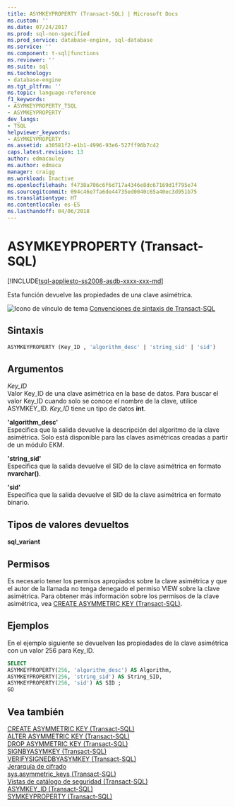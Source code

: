 ```yaml
---
title: ASYMKEYPROPERTY (Transact-SQL) | Microsoft Docs
ms.custom: ''
ms.date: 07/24/2017
ms.prod: sql-non-specified
ms.prod_service: database-engine, sql-database
ms.service: ''
ms.component: t-sql|functions
ms.reviewer: ''
ms.suite: sql
ms.technology:
- database-engine
ms.tgt_pltfrm: ''
ms.topic: language-reference
f1_keywords:
- ASYMKEYPROPERTY_TSQL
- ASYMKEYPROPERTY
dev_langs:
- TSQL
helpviewer_keywords:
- ASYMKEYPROPERTY
ms.assetid: a30581f2-e1b1-4996-93e6-527ff96b7c42
caps.latest.revision: 13
author: edmacauley
ms.author: edmaca
manager: craigg
ms.workload: Inactive
ms.openlocfilehash: f4738a706c6f6d717a4346e8dc67169d1f795e74
ms.sourcegitcommit: 094c46e7fa6de44735ed0040c65a40ec3d951b75
ms.translationtype: HT
ms.contentlocale: es-ES
ms.lasthandoff: 04/06/2018
---
```

# <a name="asymkeyproperty-transact-sql"></a>ASYMKEYPROPERTY (Transact-SQL)
[!INCLUDE[tsql-appliesto-ss2008-asdb-xxxx-xxx-md](../../includes/tsql-appliesto-ss2008-asdb-xxxx-xxx-md.md)]

Esta función devuelve las propiedades de una clave asimétrica.
  
![Icono de vínculo de tema](../../database-engine/configure-windows/media/topic-link.gif "Icono de vínculo de tema") [Convenciones de sintaxis de Transact-SQL](../../t-sql/language-elements/transact-sql-syntax-conventions-transact-sql.md)
  
## <a name="syntax"></a>Sintaxis  
  
```sql
ASYMKEYPROPERTY (Key_ID , 'algorithm_desc' | 'string_sid' | 'sid')  
```  
  
## <a name="arguments"></a>Argumentos  
*Key_ID*  
Valor Key_ID de una clave asimétrica en la base de datos. Para buscar el valor Key_ID cuando solo se conoce el nombre de la clave, utilice ASYMKEY_ID. *Key_ID* tiene un tipo de datos **int**.
  
**'**algorithm_desc**'**  
Especifica que la salida devuelve la descripción del algoritmo de la clave asimétrica. Solo está disponible para las claves asimétricas creadas a partir de un módulo EKM.
  
**'**string_sid**'**  
Especifica que la salida devuelve el SID de la clave asimétrica en formato **nvarchar()**.
  
**'**sid**'**  
Especifica que la salida devuelve el SID de la clave asimétrica en formato binario.
  
## <a name="return-types"></a>Tipos de valores devueltos  
**sql_variant**
  
## <a name="permissions"></a>Permisos  
Es necesario tener los permisos apropiados sobre la clave asimétrica y que el autor de la llamada no tenga denegado el permiso VIEW sobre la clave asimétrica. Para obtener más información sobre los permisos de la clave asimétrica, vea [CREATE ASYMMETRIC KEY &#40;Transact-SQL&#41;](../../t-sql/statements/create-asymmetric-key-transact-sql.md).
  
## <a name="examples"></a>Ejemplos  
En el ejemplo siguiente se devuelven las propiedades de la clave asimétrica con un valor 256 para Key_ID.
  
```sql
SELECT   
ASYMKEYPROPERTY(256, 'algorithm_desc') AS Algorithm,  
ASYMKEYPROPERTY(256, 'string_sid') AS String_SID,  
ASYMKEYPROPERTY(256, 'sid') AS SID ;  
GO  
```  
  
## <a name="see-also"></a>Vea también
[CREATE ASYMMETRIC KEY &#40;Transact-SQL&#41;](../../t-sql/statements/create-asymmetric-key-transact-sql.md)  
[ALTER ASYMMETRIC KEY &#40;Transact-SQL&#41;](../../t-sql/statements/alter-asymmetric-key-transact-sql.md)  
[DROP ASYMMETRIC KEY &#40;Transact-SQL&#41;](../../t-sql/statements/drop-asymmetric-key-transact-sql.md)  
[SIGNBYASYMKEY &#40;Transact-SQL&#41;](../../t-sql/functions/signbyasymkey-transact-sql.md)  
[VERIFYSIGNEDBYASYMKEY &#40;Transact-SQL&#41;](../../t-sql/functions/verifysignedbyasymkey-transact-sql.md)  
[Jerarquía de cifrado](../../relational-databases/security/encryption/encryption-hierarchy.md)  
[sys.asymmetric_keys &#40;Transact-SQL&#41;](../../relational-databases/system-catalog-views/sys-asymmetric-keys-transact-sql.md)  
[Vistas de catálogo de seguridad &#40;Transact-SQL&#41;](../../relational-databases/system-catalog-views/security-catalog-views-transact-sql.md)  
[ASYMKEY_ID &#40;Transact-SQL&#41;](../../t-sql/functions/asymkey-id-transact-sql.md)  
[SYMKEYPROPERTY &#40;Transact-SQL&#41;](../../t-sql/functions/symkeyproperty-transact-sql.md)
  
  
